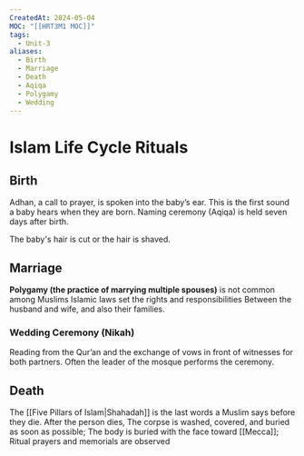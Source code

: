 ```yaml
---
CreatedAt: 2024-05-04
MOC: "[[HRT3M1 MOC]]"
tags:
  - Unit-3
aliases:
  - Birth
  - Marriage
  - Death
  - Aqiqa
  - Polygamy
  - Wedding
---
```

# Islam Life Cycle Rituals
## Birth
Adhan, a call to prayer, is spoken into the baby’s ear. This is the first sound a baby hears when they are born. Naming ceremony (Aqiqa) is held seven days after birth.

The baby's hair is cut or the hair is shaved.

## Marriage
**Polygamy (the practice of marrying multiple spouses)** is not common among Muslims
Islamic laws set the rights and responsibilities Between the husband and wife, and also their families.

### Wedding Ceremony (Nikah)
Reading from the Qur’an and the exchange of vows in front of witnesses for both partners. Often the leader of the mosque performs the ceremony.
## Death
The [[Five Pillars of Islam|Shahadah]] is the last words a Muslim says before they die.
After the person dies, The corpse is washed, covered, and buried as soon as possible; The body is buried with the face toward [[Mecca]]; Ritual prayers and memorials are observed
